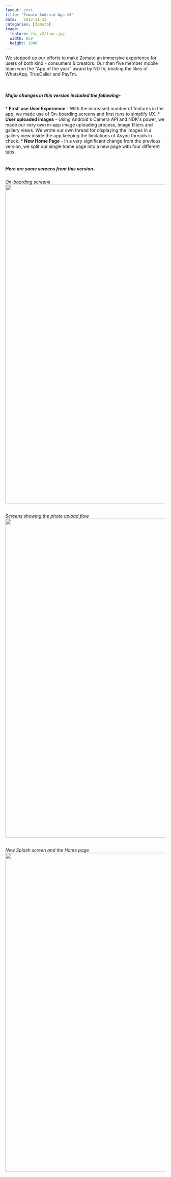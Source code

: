 ```yaml
---
layout: post
title: "Zomato Android App v3"
date:   2013-11-21
categories: [Zomato]
image:
  feature: /sc_v3/tour.jpg
  width: 850
  height: 1000
---
```


We stepped up our efforts to make Zomato an immersive experience for users of both kind - consumers & creators. Our then five member mobile team won the "App of the year" award by NDTV, beating the likes of WhatsApp, TrueCaller and PayTm.


<!--more-->

<br>
<h5> Major changes in this version included the following-</h5>
* <b>First-use User Experience</b> - With the increased number of features in the app, we made use of On-boarding screens and first runs to simplify UX.
* <b>User uploaded images</b> - Using Android's Camera API and NDK's power, we made our very own in-app image uploading process, image filters and gallery views. We wrote our own thread for displaying the images in a gallery view inside the app keeping the limitations of Async threads in check.
* <b>New Home Page</b> - In a very significant change from the previous version, we split our single home page into a new page with four different tabs.
<br>
<br>

<h5> Here are some screens from this version- </h5>

*On-boarding screens*<br>
<img src="{{site.url}}/img/sc_v3/tour.jpg" height="1000" width="1000">
<br>
<br>

*Screens showing the photo upload flow.*<br>
<img src="{{site.url}}/img/sc_v3/photo_upload.jpg" height="1000" width="800">
<br>
<br>

*New Splash screen and the Home page*<br>
<img src="{{site.url}}/img/sc_v3/home.jpg" height="1000" width="600">
<br>
<br>

